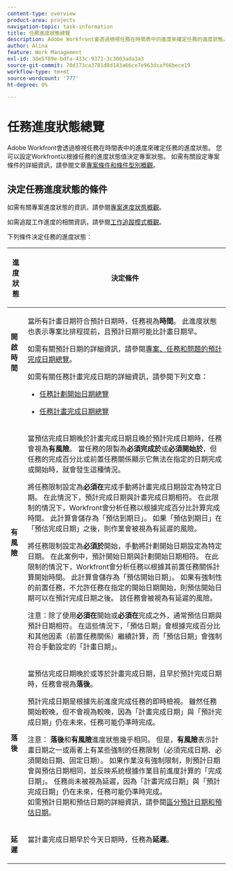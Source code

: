 ```yaml
---
content-type: overview
product-area: projects
navigation-topic: task-information
title: 任務進度狀態總覽
description: Adobe Workfront會透過檢視任務在時間表中的進度來確定任務的進度狀態。 您可以設定Workfront以根據任務的進度狀態值決定專案狀態。 如需有關設定專案條件的詳細資訊，請參閱文章專案條件和條件型別概觀。
author: Alina
feature: Work Management
exl-id: 38e5f89e-bdfa-433c-9371-3c3003ada3a3
source-git-commit: 70d173ca3781d8d143a66ce7e963dcaf66bece19
workflow-type: tm+mt
source-wordcount: '777'
ht-degree: 0%

---
```


# 任務進度狀態總覽

<!-- Audited: 1/2024 -->

Adobe Workfront會透過檢視任務在時間表中的進度來確定任務的進度狀態。 您可以設定Workfront以根據任務的進度狀態值決定專案狀態。 如需有關設定專案條件的詳細資訊，請參閱文章[專案條件和條件型別概觀](../../../manage-work/projects/manage-projects/project-condition-and-condition-type.md)。

## 決定任務進度狀態的條件

如需有關專案進度狀態的資訊，請參閱[專案進度狀態概觀](../../../manage-work/projects/planning-a-project/project-progress-status.md)。

如需追蹤工作進度的相關資訊，請參閱[工作追蹤模式概觀](../../../manage-work/tasks/task-information/task-tracking-mode.md)。

下列條件決定任務的進度狀態：

<table> 
 <col> 
 <col> 
 <thead> 
  <tr> 
   <th> <p><strong>進度狀態</strong> </p> </th> 
   <th> <p><strong>決定條件</strong> </p> </th> 
  </tr> 
 </thead> 
 <tbody> 
  <tr valign="top"> 
   <td scope="col"> <p> </p> <p><strong>開啟時間</strong> </p> </td> 
   <td scope="col"> <p>當所有計畫日期符合預計日期時，任務視為<strong>時間</strong>。 此進度狀態也表示專案比排程提前，且預計日期可能比計畫日期早。</p> <p>如需有關預計日期的詳細資訊，請參閱<a href="../../../manage-work/projects/planning-a-project/project-projected-completion-date.md" class="MCXref xref">專案、任務和問題的預計完成日期總覽</a>。</p> <p>如需有關任務計畫完成日期的詳細資訊，請參閱下列文章：</p> 
    <ul> 
     <li> <p><a href="../../../manage-work/tasks/task-information/task-planned-start-date.md" class="MCXref xref">任務計劃開始日期總覽</a> </p> </li> 
     <li> <p><a href="../../../manage-work/tasks/task-information/task-planned-completion-date.md" class="MCXref xref">任務計畫完成日期總覽</a> </p> </li> 
    </ul> </td> 
  </tr> 
  <tr> 
   <td><p></p> <p><strong>有風險</strong> </p> </td> 
   <td><p>當預估完成日期晚於計畫完成日期且晚於預計完成日期時，任務會視為<strong>有風險</strong>。 當任務的限製為<strong>必須完成於</strong>或<strong>必須開始於</strong>，但任務的完成百分比或前置任務關係顯示它無法在指定的日期完成或開始時，就會發生這種情況。 </p><p> 將任務限制設定為<strong>必須在</strong>完成手動將計畫完成日期設定為特定日期。 在此情況下，預計完成日期與計畫完成日期相符。 在此限制的情況下，Workfront會分析任務以根據完成百分比計算完成時間。 此計算會儲存為「預估到期日」。 如果「預估到期日」在「預估完成日期」之後，則作業會被視為有延遲的風險。 </p> <p> 將任務限制設定為<strong>必須於</strong>開始，手動將計劃開始日期設定為特定日期。 在此案例中，預計開始日期與計劃開始日期相符。 在此限制的情況下，Workfront會分析任務以根據其前置任務關係計算開始時間。 此計算會儲存為「預估開始日期」。 如果有強制性的前置任務，不允許任務在指定的開始日期開始，則預估開始日期可以在預計完成日期之後。 該任務會被視為有延遲的風險。 </p> <p>注意：除了使用<strong>必須在</strong>開始或<strong>必須在</strong>完成之外，通常預估日期與預計日期相符。 在這些情況下，「預估日期」會根據完成百分比和其他因素（前置任務關係）繼續計算，而「預估日期」會強制符合手動設定的「計畫日期」。</p> </td> 
  </tr> 
  <tr> 
   <td> <p><strong>落後</strong> </p> </td> 
   <td> <p>當預估完成日期晚於或等於計畫完成日期，且早於預計完成日期時，任務會視為<strong>落後</strong>。</p> <p>預計完成日期是根據先前進度完成任務的即時檢視。 雖然任務開始較晚，但不會視為較晚，因為「計畫完成日期」與「預計完成日期」仍在未來，任務可能仍準時完成。</p> <p>注意： <strong>落後</strong>和<strong>有風險</strong>進度狀態幾乎相同。 但是，<strong>有風險</strong>表示計畫日期之一或兩者上有某些強制的任務限制（必須完成日期、必須開始日期、固定日期）。 如果作業沒有強制限制，則預計日期會與預估日期相同，並反映系統根據作業目前進度計算的「完成日期」。 任務尚未被視為延遲，因為「計畫完成日期」與「預計完成日期」仍在未來，任務可能仍準時完成。<br>如需預計日期和預估日期的詳細資訊，請參閱<a href="../../../manage-work/tasks/task-information/differentiate-projected-estimated-dates.md" class="MCXref xref">區分預計日期和預估日期</a>。</p> </td> 
  </tr> 
  <tr valign="top"> 
   <td> <p><strong>延遲</strong> </p> </td> 
   <td> <p>當計畫完成日期早於今天日期時，任務為<strong>延遲</strong>。<br></p> </td> 
  </tr> 
 </tbody> 
</table>

<!--hiding this because some users find the images confusing, as they don't really show the dates mentioned in the descriptions above. Keep the pictures though, in case some users will complain that we hid them. 

## How task Progress Status updates over time

The different date types in our projects tell us how tasks are progressing over time:

* On Time

  ![](assets/on-time-progress-status-350x233.png)

* At Risk

  ![](assets/at-risk-progress-status-350x233.png)

* Behind

  ![](assets/behind-progress-status-350x233.png)

* Late

  ![](assets/late-progress-status-350x233.png)

-->